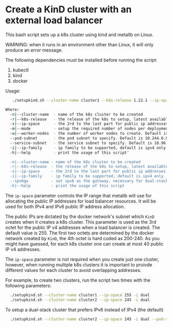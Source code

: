 
# Create a KinD cluster with an external load balancer

This bash script sets up a k8s cluster using kind and metallb on Linux.

WARNING: when it runs in an environment other than Linux, it will only
produce an error message.

The following dependencies must be installed before running the script:
  1. kubectl
  2. kind
  3. docker

Usage:

```bash
   ./setupkind.sh --cluster-name cluster1 --k8s-release 1.22.1 --ip-space 255 -i dual

Where:
  -n|--cluster-name  - name of the k8s cluster to be created
  -r|--k8s-release   - the release of the k8s to setup, latest available if not given
  -s|--ip-space      - the 2rd to the last part for public ip addresses, 255 if not given, valid range: 0-255.
  -m|--mode          - setup the required number of nodes per deployment model. Values are sidecar (1 node) or ambient (minimum of 2)
  -w|--worker-nodes  - the number of worker nodes to create. Default is 1
  --pod-subnet       - the pod subnet to specify. Default is 10.244.0.0/16 for IPv4 and fd00:10:244::/56 for IPv6
  --service-subnet   - the service subnet to specify. Default is 10.96.0.0/16 for IPv4 and fd00:10:96::/112 for IPv6
  -i|--ip-family     - ip family to be supported, default is ipv4 only. Value should be ipv4, ipv6, or dual (ipv4-preferred by default)
  -h|--help          - print the usage of this script"

  -n|--cluster-name - name of the k8s cluster to be created
  -r|--k8s-release  - the release of the k8s to setup, latest available if not given
  -s|--ip-space     - the 2rd to the last part for public ip addresses, 255 if not given, valid range: 0-255
  -i|--ip-family    - ip family to be supported, default is ipv4 only. Value should be ipv4, ipv6, or dual
  --ipv6gw          - set ipv6 as the gateway, necessary for dual-stack IPv6-preferred clusters
  -h|--help         - print the usage of this script
```

The `ip-space` parameter controls the IP range that metallb will use for allocating
the public IP addresses for load balancer resources. It will be used for both IPv4
and IPv6 public IP address allocation.

The public IPs are dictated by the docker network's subnet which `KinD` creates
when it creates a k8s cluster. This parameter is used as the 3rd octet for the
public IP v4 addresses when a load balancer is created. The default value is 255.
The first two octets are determined by the docker network created by `KinD`, the 4th octet
is hard coded as 200-240. As you might have guessed, for each k8s cluster one can
create at most 40 public IP v4 addresses.

The `ip-space` parameter is not required when you create just one cluster, however, when
running multiple k8s clusters it is important to proivde different values for each cluster
to avoid overlapping addresses.

For example, to create two clusters, run the script two times with the following
parameters:

```bash
  ./setupkind.sh --cluster-name cluster1 --ip-space 255 -i dual
  ./setupkind.sh --cluster-name cluster2 --ip-space 245 -i dual
```

To setup a dual-stack cluster that prefers IPv6 instead of IPv4 (the default)

```bash
  ./setupkind.sh --cluster-name cluster2 --ip-space 245 -i dual --pod-subnet "fd00:100:96::/48,100.96.0.0/11" --service-subnet "fd00:100:64::/108,100.64.0.0/13" --ipv6gw
```
